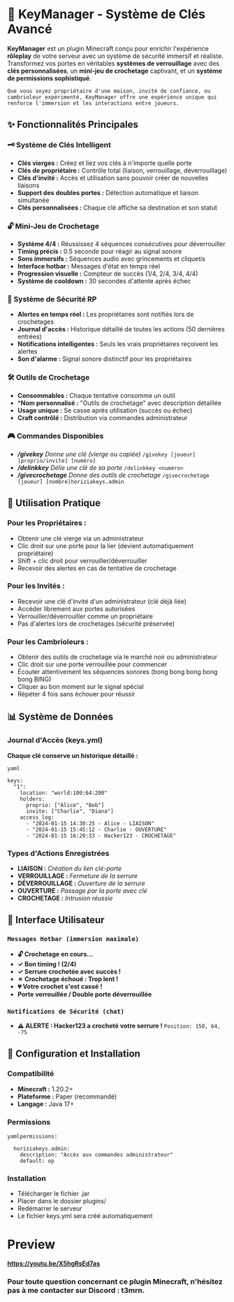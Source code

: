 # 🔐 KeyManager - Système de Clés Avancé
**KeyManager** est un plugin Minecraft conçu pour enrichir l'expérience **rôleplay** de votre serveur avec un système de sécurité immersif et réaliste. Transformez vos portes en véritables **systèmes de verrouillage** avec des **clés personnalisées**, un **mini-jeu de crochetage** captivant, et un **système de permissions sophistiqué**.

``Que vous soyez propriétaire d'une maison, invité de confiance, ou cambrioleur expérimenté, KeyManager offre une expérience unique qui renforce l'immersion et les interactions entre joueurs.``

## ✨ Fonctionnalités Principales
### 🗝️ Système de Clés Intelligent

-  **Clés vierges :** Créez et liez vos clés à n'importe quelle porte
-  **Clés de propriétaire :** Contrôle total (liaison, verrouillage, déverrouillage)
-  **Clés d'invité :** Accès et utilisation sans pouvoir créer de nouvelles liaisons
-  **Support des doubles portes :** Détection automatique et liaison simultanée
-  **Clés personnalisées :** Chaque clé affiche sa destination et son statut

### 🔓 Mini-Jeu de Crochetage

-  **Système 4/4 :** Réussissez 4 séquences consécutives pour déverrouiller
-  **Timing précis :** 0.5 seconde pour réagir au signal sonore
-  **Sons immersifs :** Séquences audio avec grincements et cliquetis
-  **Interface hotbar :** Messages d'état en temps réel
-  **Progression visuelle :** Compteur de succès (1/4, 2/4, 3/4, 4/4)
-  **Système de cooldown :** 30 secondes d'attente après échec

### 🚨 Système de Sécurité RP

-  **Alertes en temps réel :** Les propriétaires sont notifiés lors de crochetages
-  **Journal d'accès :** Historique détaillé de toutes les actions (50 dernières entrées)
-  **Notifications intelligentes :** Seuls les vrais propriétaires reçoivent les alertes
-  **Son d'alarme :** Signal sonore distinctif pour les propriétaires

### 🛠️ Outils de Crochetage

-  **Consommables :** Chaque tentative consomme un outil
-  ***Nom personnalisé :** "Outils de crochetage" avec description détaillée
-  **Usage unique :** Se casse après utilisation (succès ou échec)
-  **Craft contrôlé :** Distribution via commandes administrateur


### 🎮 Commandes Disponibles

-  ***/givekey*** *Donne une clé (vierge ou copiée)*
        `/givekey [joueur] [proprio/invite] [numéro]`
-  ***/delinkkey*** *Délie une clé de sa porte*
        `/delinkkey <numéro>`
-  ***/givecrochetage*** *Donne des outils de crochetage*
        `/givecrochetage [joueur] [nombre]horiziakeys.admin`

## 🎯 Utilisation Pratique

### Pour les Propriétaires :

-  Obtenir une clé vierge via un administrateur
-  Clic droit sur une porte pour la lier (devient automatiquement propriétaire)
-  Shift + clic droit pour verrouiller/déverrouiller
-  Recevoir des alertes en cas de tentative de crochetage

### Pour les Invités :

-  Recevoir une clé d'invité d'un administrateur (clé déjà liée)
-  Accéder librement aux portes autorisées
-  Verrouiller/déverrouiller comme un propriétaire
-  Pas d'alertes lors de crochetages (sécurité préservée)

### Pour les Cambrioleurs :

-  Obtenir des outils de crochetage via le marché noir ou administrateur
-  Clic droit sur une porte verrouillée pour commencer
-  Écouter attentivement les séquences sonores (bong bong bong bong bong BING)
-  Cliquer au bon moment sur le signal spécial
-  Répéter 4 fois sans échouer pour réussir


## 📊 Système de Données
### Journal d'Accès (keys.yml)
  **Chaque clé conserve un historique détaillé :**

``yaml``

    keys:
      "1":
        location: "world:100:64:200"
        holders:
          proprio: ["Alice", "Bob"]
          invite: ["Charlie", "Diana"]
        access_log:
          - "2024-01-15 14:30:25 - Alice - LIAISON"
          - "2024-01-15 15:45:12 - Charlie - OUVERTURE"
          - "2024-01-15 16:20:33 - Hacker123 - CROCHETAGE"
      
### Types d'Actions Enregistrées

-  **LIAISON :** *Création du lien clé-porte*
-  **VERROUILLAGE :** *Fermeture de la serrure*
-  **DÉVERROUILLAGE :** *Ouverture de la serrure*
-  **OUVERTURE :** *Passage par la porte avec clé*
-  **CROCHETAGE :** *Intrusion réussie*


## 🎨 Interface Utilisateur
### `Messages Hotbar (immersion maximale)`

-  **🔓 Crochetage en cours...**
-  **✓ Bon timing ! (2/4)**
-  **✓ Serrure crochetée avec succès !**
-  **✗ Crochetage échoué : Trop lent !**
-  **💔 Votre crochet s'est cassé !**
-  **Porte verrouillée / Double porte déverrouillée**

### `Notifications de Sécurité (chat)`

-  **⚠ ALERTE : Hacker123 a crocheté votre serrure !**
`Position: 150, 64, -75`


## 🔧 Configuration et Installation
### Compatibilité

-  **Minecraft :** 1.20.2+
-  **Plateforme :** Paper (recommandé)
-  **Langage :** Java 17+

### Permissions

``yamlpermissions:``

      horiziakeys.admin:
        description: "Accès aux commandes administrateur"
        default: op
    
### Installation

-  Télécharger le fichier .jar
-  Placer dans le dossier plugins/
-  Redémarrer le serveur
-  Le fichier keys.yml sera créé automatiquement

# Preview 

**https://youtu.be/X5hgRsEd7as**

### Pour toute question concernant ce plugin Minecraft, n'hésitez pas à me contacter sur Discord : t3mrn.
